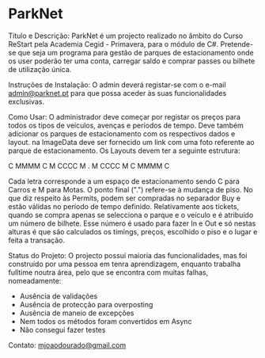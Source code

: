 # ParkNet

Título e Descrição: ParkNet é um projecto realizado no âmbito do Curso ReStart pela Academia Cegid - Primavera, para o módulo de C#. Pretende-se que seja um programa para gestão de parques de estacionamento onde os user poderão ter uma conta, carregar saldo e comprar passes ou bilhete de utilização única.

Instruções de Instalação: O admin deverá registar-se com o e-mail admin@parknet.pt para que possa aceder às suas funcionalidades exclusivas.

Como Usar: O administrador deve começar por registar os preços para todos os tipos de veículos, avenças e períodos de tempo. 
Deve também adicionar os parques de estacionamento com os respectivos dados e layout. na ImageData deve ser fornecido um link com uma foto referente ao parque de estacionamento.
Os Layouts devem ter a seguinte estrutura:

C MMMM C
M CCCC M
.
M CCCC M
C MMMM C

Cada letra corresponde a um espaço de estacionamento sendo C para Carros e M para Motas. O ponto final (".") refere-se à mudança de piso.
No que diz respeito às Permits, podem ser compradas no separador Buy e estão válidas no período de tempo definido. Relativamente aos tickets, quando se compra apenas se selecciona o parque e o veículo e é atribuído um número de bilhete. Esse número é usado para fazer In e Out e só nestas alturas é que são calculados os timings, preços, escolhido o piso e o lugar e feita a transação.

Status do Projeto: O projecto possuí maioria das funcionalidades, mas foi construído por uma pessoa em tenra aprendizagem, enquanto trabalha fulltime noutra área, pelo que se encontra com muitas falhas, nomeadamente:
- Ausência de validações
- Ausência de protecção para overposting
- Ausência de maneio de excepções
- Nem todos os métodos foram convertidos em Async
- Não consegui fazer testes

Contato: mjoaodourado@gmail.com
